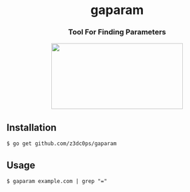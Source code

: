 <h1 align="center"> gaparam</h1>
<h3 align="center">Tool For Finding Parameters</h3>
<p align="center">
  <img align="center"  width="300px" height="150px;" src="https://undo.io/media/uploads/files/Golang.png">
</p>

## Installation 
```
$ go get github.com/z3dc0ps/gaparam
```

## Usage 
```
$ gaparam example.com | grep "="
```
